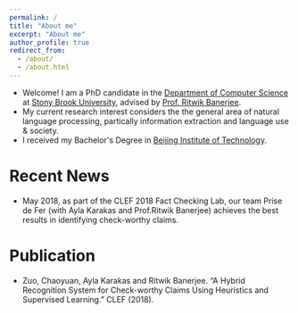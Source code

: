 ```yaml
---
permalink: /
title: "About me"
excerpt: "About me"
author_profile: true
redirect_from: 
  - /about/
  - /about.html
---
```


* Welcome! I am a PhD candidate in the [Department of Computer Science](https://www.cs.stonybrook.edu/) at [Stony Brook University](https://www.stonybrook.edu/), advised by [Prof. Ritwik Banerjee](http://www3.cs.stonybrook.edu/~rbanerjee/index.html).  
* My current research interest considers the the general area of natural language processing, partically information extraction and language use & society.
* I received my Bachelor's Degree in [Beijing Institute of Technology](http://english.bit.edu.cn/).

Recent News
====== 
* May 2018, as part of the CLEF 2018 Fact Checking Lab, our team Prise de Fer (with Ayla Karakas and Prof.Ritwik Banerjee) achieves the best results in identifying check-worthy claims.

Publication
====== 
* Zuo, Chaoyuan, Ayla Karakas and Ritwik Banerjee. “A Hybrid Recognition System for Check-worthy Claims Using Heuristics and Supervised Learning.” CLEF (2018).
